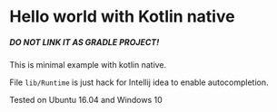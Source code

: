 # Hello world with Kotlin native

##### DO NOT LINK IT AS GRADLE PROJECT!

This is minimal example with kotlin native.

File `lib/Runtime` is just hack for Intellij idea to enable autocompletion.

Tested on Ubuntu 16.04 and Windows 10
